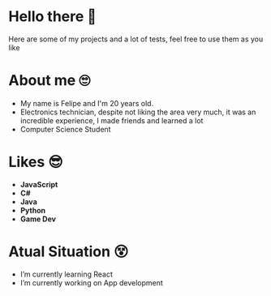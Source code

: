 # Hello there 👋
Here are some of my projects and a lot of tests, feel free to use them as you like

# About me 🙄
- My name is Felipe and I'm 20 years old.
- Electronics technician, despite not liking the area very much, it was an incredible experience, I made friends and learned a lot
- Computer Science Student

# Likes 😎
- **JavaScript**
- **C#**
- **Java**
- **Python**
- **Game Dev**

# Atual Situation 😵
- I’m currently learning React
- I’m currently working on App development

